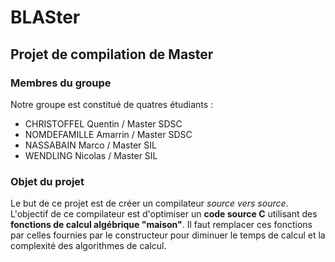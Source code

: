 # BLASter
## Projet de compilation de Master

### Membres du groupe
Notre groupe est constitué de quatres étudiants :
- CHRISTOFFEL   Quentin     / Master SDSC
- NOMDEFAMILLE  Amarrin     / Master SDSC
- NASSABAIN     Marco       / Master SIL
- WENDLING      Nicolas     / Master SIL

### Objet du projet
Le but de ce projet est de créer un compilateur *source vers source*. L'objectif
de ce compilateur est d'optimiser un **code source C** utilisant des **fonctions 
de calcul algébrique "maison"**. Il faut remplacer ces fonctions par celles 
fournies par le constructeur pour diminuer le temps de calcul et la complexité 
des algorithmes de calcul.